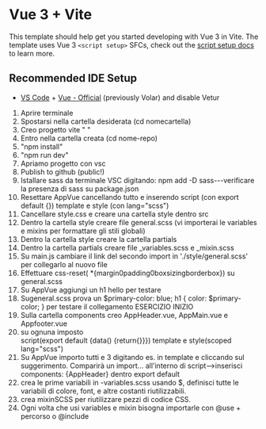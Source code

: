 # Vue 3 + Vite

This template should help get you started developing with Vue 3 in Vite. The template uses Vue 3 `<script setup>` SFCs, check out the [script setup docs](https://v3.vuejs.org/api/sfc-script-setup.html#sfc-script-setup) to learn more.

## Recommended IDE Setup

- [VS Code](https://code.visualstudio.com/) + [Vue - Official](https://marketplace.visualstudio.com/items?itemName=Vue.volar) (previously Volar) and disable Vetur


1. Aprire terminale
2. Spostarsi nella cartella desiderata (cd nomecartella)
3. Creo progetto vite " "
4. Entro nella cartella creata (cd nome-repo)
5. "npm install"
6. "npm run dev"
7. Apriamo progetto con vsc
8. Publish to github (public!)
9. Istallare sass da terminale VSC digitando: npm add -D sass---verificare la presenza di sass su package.json
10. Resettare AppVue cancellando tutto e inserendo script (con export default {}) template e style (con lang="scss")
11. Cancellare style.css e creare una cartella style dentro src
12. Dentro la cartella style creare file general.scss (vi importerai le variables e mixins per formattare gli stili globali)
13. Dentro la cartella style creare la cartella partials
14. Dentro la cartella partials creare file _variables.scss e _mixin.scss
15. Su main.js cambiare il link del secondo import in './style/general.scss' per collegarlo al nuovo file
16. Effettuare css-reset( *{margin0padding0boxsizingborderbox}) su general.scss 
17. Su AppVue aggiungi un h1 hello per testare 
18. Sugeneral.scss prova un $primary-color: blue;
h1 {
    color: $primary-color;
} per testare il collegamento
ESERCIZIO INIZIO 
19. Sulla cartella components creo AppHeader.vue, AppMain.vue e Appfooter.vue
20. su ognuna imposto  
    script(export default {data() {return{}}}) template e style(scoped lang="scss")
21. Su AppVue importo tutti e 3 digitando es. <AppHeader /> in template e cliccando sul suggerimento. Comparirà un import... all'interno di script-->inserisci components: {AppHeader} dentro export default
22. crea le prime variabili in -variables.scss usando $, definisci tutte le variabili di colore, font, e altre costanti riutilizzabili.
23. crea mixinSCSS per riutilizzare pezzi di codice CSS.
24. Ogni volta che usi variables e mixin bisogna importarle con @use + percorso o @include



